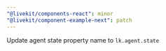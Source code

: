 ```yaml
---
"@livekit/components-react": minor
"@livekit/component-example-next": patch
---
```


Update agent state property name to `lk.agent.state`
